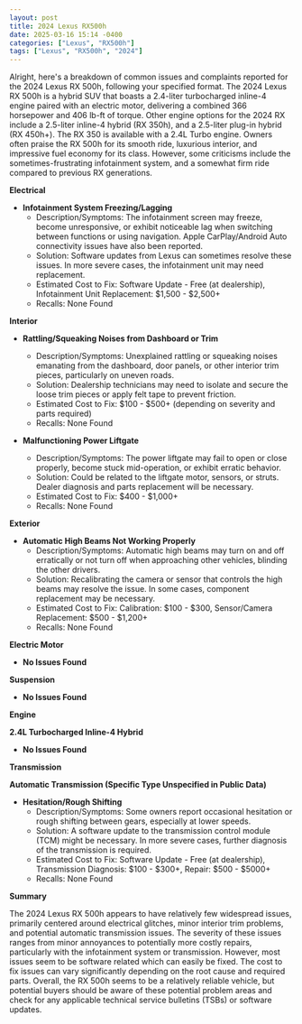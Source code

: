 ```yaml
---
layout: post
title: 2024 Lexus RX500h
date: 2025-03-16 15:14 -0400
categories: ["Lexus", "RX500h"]
tags: ["Lexus", "RX500h", "2024"]
---
```

Alright, here's a breakdown of common issues and complaints reported for the 2024 Lexus RX 500h, following your specified format. The 2024 Lexus RX 500h is a hybrid SUV that boasts a 2.4-liter turbocharged inline-4 engine paired with an electric motor, delivering a combined 366 horsepower and 406 lb-ft of torque. Other engine options for the 2024 RX include a 2.5-liter inline-4 hybrid (RX 350h), and a 2.5-liter plug-in hybrid (RX 450h+). The RX 350 is available with a 2.4L Turbo engine. Owners often praise the RX 500h for its smooth ride, luxurious interior, and impressive fuel economy for its class. However, some criticisms include the sometimes-frustrating infotainment system, and a somewhat firm ride compared to previous RX generations.

**Electrical**

*   **Infotainment System Freezing/Lagging**
    *   Description/Symptoms: The infotainment screen may freeze, become unresponsive, or exhibit noticeable lag when switching between functions or using navigation. Apple CarPlay/Android Auto connectivity issues have also been reported.
    *   Solution: Software updates from Lexus can sometimes resolve these issues. In more severe cases, the infotainment unit may need replacement.
    *   Estimated Cost to Fix: Software Update - Free (at dealership), Infotainment Unit Replacement: $1,500 - $2,500+
    *   Recalls: None Found

**Interior**

*   **Rattling/Squeaking Noises from Dashboard or Trim**
    *   Description/Symptoms: Unexplained rattling or squeaking noises emanating from the dashboard, door panels, or other interior trim pieces, particularly on uneven roads.
    *   Solution: Dealership technicians may need to isolate and secure the loose trim pieces or apply felt tape to prevent friction.
    *   Estimated Cost to Fix: $100 - $500+ (depending on severity and parts required)
    *   Recalls: None Found

*   **Malfunctioning Power Liftgate**
    *   Description/Symptoms: The power liftgate may fail to open or close properly, become stuck mid-operation, or exhibit erratic behavior.
    *   Solution: Could be related to the liftgate motor, sensors, or struts. Dealer diagnosis and parts replacement will be necessary.
    *   Estimated Cost to Fix: $400 - $1,000+
    *   Recalls: None Found

**Exterior**

*   **Automatic High Beams Not Working Properly**
    *   Description/Symptoms: Automatic high beams may turn on and off erratically or not turn off when approaching other vehicles, blinding the other drivers.
    *   Solution: Recalibrating the camera or sensor that controls the high beams may resolve the issue. In some cases, component replacement may be necessary.
    *   Estimated Cost to Fix: Calibration: $100 - $300, Sensor/Camera Replacement: $500 - $1,200+
    *   Recalls: None Found

**Electric Motor**

*   **No Issues Found**

**Suspension**

*   **No Issues Found**

**Engine**

**2.4L Turbocharged Inline-4 Hybrid**

*   **No Issues Found**

**Transmission**

**Automatic Transmission (Specific Type Unspecified in Public Data)**
*   **Hesitation/Rough Shifting**
    * Description/Symptoms: Some owners report occasional hesitation or rough shifting between gears, especially at lower speeds.
    * Solution: A software update to the transmission control module (TCM) might be necessary. In more severe cases, further diagnosis of the transmission is required.
    * Estimated Cost to Fix: Software Update - Free (at dealership), Transmission Diagnosis: $100 - $300+, Repair: $500 - $5000+
    * Recalls: None Found

**Summary**

The 2024 Lexus RX 500h appears to have relatively few widespread issues, primarily centered around electrical glitches, minor interior trim problems, and potential automatic transmission issues. The severity of these issues ranges from minor annoyances to potentially more costly repairs, particularly with the infotainment system or transmission. However, most issues seem to be software related which can easily be fixed. The cost to fix issues can vary significantly depending on the root cause and required parts. Overall, the RX 500h seems to be a relatively reliable vehicle, but potential buyers should be aware of these potential problem areas and check for any applicable technical service bulletins (TSBs) or software updates.

